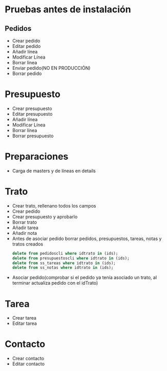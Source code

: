 # Pruebas antes de instalación

## Pedidos

* Crear pedido
* Editar pedido
* Añadir línea
* Modificar Línea
* Borrar línea
* Enviar pedido(NO EN PRODUCCIÓN)
* Borrar pedido

# Presupuesto

* Crear presupuesto
* Editar presupuesto
* Añadir línea
* Modificar Línea
* Borrar línea
* Borrar presupuesto

# Preparaciones
* Carga de masters y de líneas en details

# Trato

* Crear trato, rellenano todos los campos
* Crear pedido
* Crear presupuesto y aprobarlo
* Borrar trato
* Añadir tarea
* Añadir nota
* Antes de asociar pedido borrar pedidos, presupuestos, tareas, notas y tratos creados
  ```sql
  delete from pedidoscli where idtrato in (ids);
  delete from presupuestoscli where idtrato in (ids);
  delete from ss_tareas where idtrato in (ids);
  delete from ss_notas where idtrato in (ids);
  ```
* Asociar pedido(comprobar si el pedido ya tenía asociado un trato, al terminar actualiza pedido con el idTrato)

# Tarea

* Crear tarea
* Editar tarea

# Contacto

* Crear contacto
* Editar contacto
